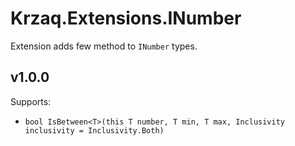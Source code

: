 ﻿# Krzaq.Extensions.INumber
Extension adds few method to `INumber` types.

## v1.0.0
Supports:
* `bool IsBetween<T>(this T number, T min, T max, Inclusivity inclusivity = Inclusivity.Both)`
